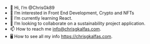 - 👋 Hi, I’m @ChrisGk89
- 👀 I’m interested in Front End Development, Crypto and NFTs
- 🌱 I’m currently learning React.
- 💞️ I’m looking to collaborate on a sustainability project application.
- 📫 How to reach me info@chrisgkalfas.com.
- 🖥 How to see all my info https://chrisgkalfas.com.

<!---
ChrisGk89/ChrisGk89 is a ✨ special ✨ repository because its `README.md` (this file) appears on your GitHub profile.
You can click the Preview link to take a look at your changes.
--->
